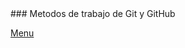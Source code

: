 <script src="https://kit.fontawesome.com/9b21360d5e.js" crossorigin="anonymous"></script>
<link rel="stylesheet" href="style.css">
### Metodos de trabajo de Git y GitHub 
<i class="fas fa-atom " style="color:red"></i>

<i class="fas fa-jedi fa-8x" style="color:blue"></i>





















[Menu](index.md)
